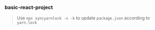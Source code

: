 ### basic-react-project

> Use `npx syncyarnlock -s -k` to update `package.json` according to `yarn.lock`